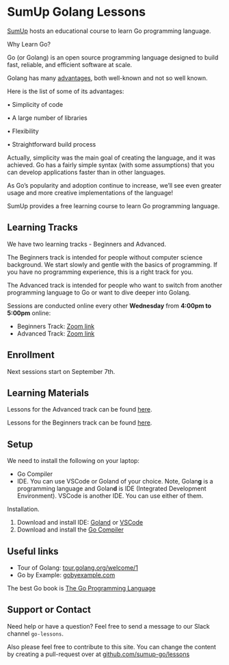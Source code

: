 # SumUp Golang Lessons

[SumUp](https://sumup.com/) hosts an educational course to learn Go programming language.

Why Learn Go?

Go (or Golang) is an open source programming language designed to build fast, reliable, and efficient software at scale.

Golang has many [advantages](https://meritocracy.is/blog/2021/04/06/golang-why-you-should-learn-go-in-2021/), both well-known and not so well known.

Here is the list of some of its advantages:

• Simplicity of code

• A large number of libraries

• Flexibility

• Straightforward build process

Actually, simplicity was the main goal of creating the language, and it was achieved. Go has a fairly simple syntax (with some assumptions) that you can develop applications faster than in other languages.

As Go’s popularity and adoption continue to increase, we’ll see even greater usage and more creative implementations of the language!

SumUp provides a free learning course to learn Go programming language.

## Learning Tracks

We have two learning tracks - Beginners and Advanced.

The Beginners track is intended for people without computer science background. We start slowly and gentle with the basics of programming. If you have no programming experience, this is a right track for you.

The Advanced track is intended for people who want to switch from another programming language to Go or want to dive deeper into Golang.

Sessions are conducted online every other **Wednesday** from **4:00pm to 5:00pm** online:

- Beginners Track: [Zoom link](https://sumup.zoom.us/j/98019958476)
- Advanced Track: [Zoom link](https://sumup.zoom.us/j/93881003779)

## Enrollment

Next sessions start on September 7th.

## Learning Materials

Lessons for the Advanced track can be found [here](https://github.com/sumup-go/lessons/tree/main/advanced).

Lessons for the Beginners track can be found [here](https://github.com/sumup-go/lessons/tree/main/advanced).

## Setup

We need to install the following on your laptop:
* Go Compiler
* IDE. You can use VSCode or Goland of your choice. Note, Golan**g** is a programming language and Golan**d** is IDE (Integrated Development Environment). VSCode is another IDE. You can use either of them.

Installation.

1. Download and install IDE: [Goland](https://www.jetbrains.com/go/download/#section=mac) or [VSCode](https://code.visualstudio.com/download)
2. Download and install the [Go Compiler](https://go.dev/doc/install)

## Useful links

* Tour of Golang: [tour.golang.org/welcome/1](https://tour.golang.org/welcome/1)
* Go by Example: [gobyexample.com](https://gobyexample.com/)

The best Go book is [The Go Programming Language](https://www.gopl.io/)

## Support or Contact

Need help or have a question? Feel free to send a message to our Slack channel `go-lessons`.

Also please feel free to contribute to this site. You can change the content by creating a pull-request over at [github.com/sumup-go/lessons](https://github.com/sumup-go/lessons)
